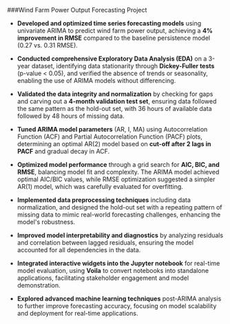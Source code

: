 

###Wind Farm Power Output Forecasting Project

- **Developed and optimized time series forecasting models** using univariate ARIMA to predict wind farm power output, achieving a **4% improvement in RMSE** compared to the baseline persistence model (0.27 vs. 0.31 RMSE).

- **Conducted comprehensive Exploratory Data Analysis (EDA)** on a 3-year dataset, identifying data stationarity through **Dickey-Fuller tests** (p-value < 0.05), and verified the absence of trends or seasonality, enabling the use of ARIMA models without differencing.

- **Validated the data integrity and normalization** by checking for gaps and carving out a **4-month validation test set**, ensuring data followed the same pattern as the hold-out set, with 36 hours of available data followed by 48 hours of missing data.

- **Tuned ARIMA model parameters** (AR, I, MA) using Autocorrelation Function (ACF) and Partial Autocorrelation Function (PACF) plots, determining an optimal AR(2) model based on **cut-off after 2 lags in PACF** and gradual decay in ACF.

- **Optimized model performance** through a grid search for **AIC, BIC, and RMSE**, balancing model fit and complexity. The ARIMA model achieved optimal AIC/BIC values, while RMSE optimization suggested a simpler AR(1) model, which was carefully evaluated for overfitting.

- **Implemented data preprocessing techniques** including data normalization, and designed the hold-out set with a repeating pattern of missing data to mimic real-world forecasting challenges, enhancing the model's robustness.

- **Improved model interpretability and diagnostics** by analyzing residuals and correlation between lagged residuals, ensuring the model accounted for all dependencies in the data.

- **Integrated interactive widgets into the Jupyter notebook** for real-time model evaluation, using **Voila** to convert notebooks into standalone applications, facilitating stakeholder engagement and model demonstration.

- **Explored advanced machine learning techniques** post-ARIMA analysis to further improve forecasting accuracy, focusing on model scalability and deployment for real-time applications.
